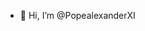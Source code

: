 - 👋 Hi, I’m @PopealexanderXI

<!---
PopealexanderXI/PopealexanderXI is a ✨ special ✨ repository because its `README.md` (this file) appears on your GitHub profile.
You can click the Preview link to take a look at your changes.
--->
